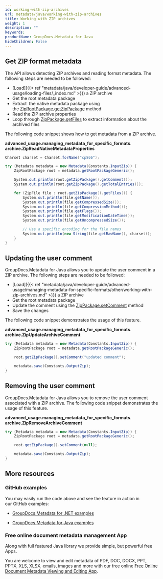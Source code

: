 ```yaml
---
id: working-with-zip-archives
url: metadata/java/working-with-zip-archives
title: Working with ZIP archives
weight: 1
description: ""
keywords: 
productName: GroupDocs.Metadata for Java
hideChildren: False
---
```

## Get ZIP format metadata

The API allows detecting ZIP archives and reading format metadata. The following steps are needed to be followed:

*   [Load]({{< ref "metadata/java/developer-guide/advanced-usage/loading-files/_index.md" >}}) a ZIP archive
*   Get the root metadata package
*   Extract  the native metadata package using the [ZipRootPackage.getZipPackage](https://apireference.groupdocs.com/metadata/java/com.groupdocs.metadata.core/ZipRootPackage#getZipPackage()) method
*   Read the ZIP archive properties
*   Loop through [ZipPackage.getFiles](https://apireference.groupdocs.com/metadata/java/com.groupdocs.metadata.core/ZipPackage#getFiles()) to extract information about the archived files 

The following code snippet shows how to get metadata from a ZIP archive.

**advanced\_usage.managing\_metadata\_for\_specific\_formats.<WBR>archive.ZipReadNativeMetadataProperties**

```csharp
Charset charset = Charset.forName("cp866");

try (Metadata metadata = new Metadata(Constants.InputZip)) {
    ZipRootPackage root = metadata.getRootPackageGeneric();

    System.out.println(root.getZipPackage().getComment());
    System.out.println(root.getZipPackage().getTotalEntries());

    for (ZipFile file : root.getZipPackage().getFiles()) {
        System.out.println(file.getName());
        System.out.println(file.getCompressedSize());
        System.out.println(file.getCompressionMethod());
        System.out.println(file.getFlags());
        System.out.println(file.getModificationDateTime());
        System.out.println(file.getUncompressedSize());

        // Use a specific encoding for the file names
        System.out.println(new String(file.getRawName(), charset));
    }
}
```

## Updating the user comment

GroupDocs.Metadata for Java allows you to update the user comment in a ZIP archive. The following steps are needed to be followed:

*   [Load]({{< ref "metadata/java/developer-guide/advanced-usage/managing-metadata-for-specific-formats/other/working-with-zip-archives.md" >}}) a ZIP archive
*   Get the root metadata package
*   Update the comment using the [ZipPackage.setComment](https://apireference.groupdocs.com/metadata/java/com.groupdocs.metadata.core/ZipPackage#setComment(java.lang.String)) method
*   Save the changes

The following code snippet demonstrates the usage of this feature.

**advanced\_usage.managing\_metadata\_for\_specific\_formats.<WBR>archive.ZipUpdateArchiveComment**

```csharp
try (Metadata metadata = new Metadata(Constants.InputZip)) {
	ZipRootPackage root = metadata.getRootPackageGeneric();

	root.getZipPackage().setComment("updated comment");

	metadata.save(Constants.OutputZip);
}
```

## Removing the user comment

GroupDocs.Metadata for Java allows you to remove the user comment associated with a ZIP archive. The following code snippet demonstrates the usage of this feature.

**advanced\_usage.managing\_metadata\_for\_specific\_formats.<WBR>archive.ZipRemoveArchiveComment**

```csharp
try (Metadata metadata = new Metadata(Constants.InputZip)) {
	ZipRootPackage root = metadata.getRootPackageGeneric();

	root.getZipPackage().setComment(null);

	metadata.save(Constants.OutputZip);
}
```

## More resources

### GitHub examples

You may easily run the code above and see the feature in action in our GitHub examples:

*   [GroupDocs.Metadata for .NET examples](https://github.com/groupdocs-metadata/GroupDocs.Metadata-for-.NET)
    
*   [GroupDocs.Metadata for Java examples](https://github.com/groupdocs-metadata/GroupDocs.Metadata-for-Java)
    

### Free online document metadata management App

Along with full featured Java library we provide simple, but powerful free Apps.

You are welcome to view and edit metadata of PDF, DOC, DOCX, PPT, PPTX, XLS, XLSX, emails, images and more with our free online [Free Online Document Metadata Viewing and Editing App](https://products.groupdocs.app/metadata).

